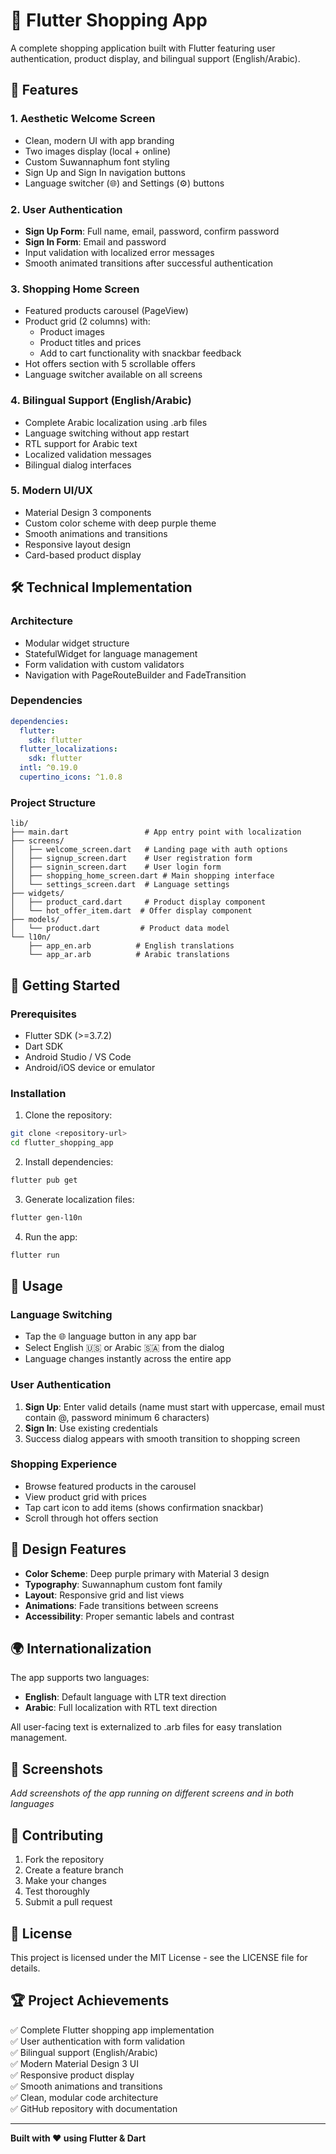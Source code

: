 # 🛒 Flutter Shopping App

A complete shopping application built with Flutter featuring user authentication, product display, and bilingual support (English/Arabic).

## 🌟 Features

### 1. **Aesthetic Welcome Screen**
- Clean, modern UI with app branding
- Two images display (local + online)
- Custom Suwannaphum font styling
- Sign Up and Sign In navigation buttons
- Language switcher (🌐) and Settings (⚙️) buttons

### 2. **User Authentication**
- **Sign Up Form**: Full name, email, password, confirm password
- **Sign In Form**: Email and password
- Input validation with localized error messages
- Smooth animated transitions after successful authentication

### 3. **Shopping Home Screen**
- Featured products carousel (PageView)
- Product grid (2 columns) with:
  - Product images
  - Product titles and prices
  - Add to cart functionality with snackbar feedback
- Hot offers section with 5 scrollable offers
- Language switcher available on all screens

### 4. **Bilingual Support (English/Arabic)**
- Complete Arabic localization using .arb files
- Language switching without app restart
- RTL support for Arabic text
- Localized validation messages
- Bilingual dialog interfaces

### 5. **Modern UI/UX**
- Material Design 3 components
- Custom color scheme with deep purple theme
- Smooth animations and transitions
- Responsive layout design
- Card-based product display

## 🛠️ Technical Implementation

### **Architecture**
- Modular widget structure
- StatefulWidget for language management
- Form validation with custom validators
- Navigation with PageRouteBuilder and FadeTransition

### **Dependencies**
```yaml
dependencies:
  flutter:
    sdk: flutter
  flutter_localizations:
    sdk: flutter
  intl: ^0.19.0
  cupertino_icons: ^1.0.8
```

### **Project Structure**
```
lib/
├── main.dart                 # App entry point with localization
├── screens/
│   ├── welcome_screen.dart   # Landing page with auth options
│   ├── signup_screen.dart    # User registration form
│   ├── signin_screen.dart    # User login form
│   ├── shopping_home_screen.dart # Main shopping interface
│   └── settings_screen.dart  # Language settings
├── widgets/
│   ├── product_card.dart     # Product display component
│   └── hot_offer_item.dart  # Offer display component
├── models/
│   └── product.dart         # Product data model
└── l10n/
    ├── app_en.arb          # English translations
    └── app_ar.arb          # Arabic translations
```

## 🚀 Getting Started

### Prerequisites
- Flutter SDK (>=3.7.2)
- Dart SDK
- Android Studio / VS Code
- Android/iOS device or emulator

### Installation
1. Clone the repository:
```bash
git clone <repository-url>
cd flutter_shopping_app
```

2. Install dependencies:
```bash
flutter pub get
```

3. Generate localization files:
```bash
flutter gen-l10n
```

4. Run the app:
```bash
flutter run
```

## 📱 Usage

### **Language Switching**
- Tap the 🌐 language button in any app bar
- Select English 🇺🇸 or Arabic 🇸🇦 from the dialog
- Language changes instantly across the entire app

### **User Authentication**
1. **Sign Up**: Enter valid details (name must start with uppercase, email must contain @, password minimum 6 characters)
2. **Sign In**: Use existing credentials
3. Success dialog appears with smooth transition to shopping screen

### **Shopping Experience**
- Browse featured products in the carousel
- View product grid with prices
- Tap cart icon to add items (shows confirmation snackbar)
- Scroll through hot offers section

## 🎨 Design Features

- **Color Scheme**: Deep purple primary with Material 3 design
- **Typography**: Suwannaphum custom font family
- **Layout**: Responsive grid and list views
- **Animations**: Fade transitions between screens
- **Accessibility**: Proper semantic labels and contrast

## 🌍 Internationalization

The app supports two languages:
- **English**: Default language with LTR text direction
- **Arabic**: Full localization with RTL text direction

All user-facing text is externalized to .arb files for easy translation management.

## 📸 Screenshots

*Add screenshots of the app running on different screens and in both languages*

## 🤝 Contributing

1. Fork the repository
2. Create a feature branch
3. Make your changes
4. Test thoroughly
5. Submit a pull request

## 📄 License

This project is licensed under the MIT License - see the LICENSE file for details.

## 🏆 Project Achievements

✅ Complete Flutter shopping app implementation  
✅ User authentication with form validation  
✅ Bilingual support (English/Arabic)  
✅ Modern Material Design 3 UI  
✅ Responsive product display  
✅ Smooth animations and transitions  
✅ Clean, modular code architecture  
✅ GitHub repository with documentation  

---

**Built with ❤️ using Flutter & Dart**